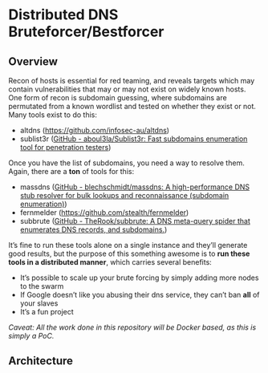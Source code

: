 # Distributed DNS Bruteforcer/Bestforcer

## Overview
Recon of hosts is essential for red teaming, and reveals targets which may contain vulnerabilities that may or may not exist on widely known hosts. One form of recon is subdomain guessing, where subdomains are permutated from a known wordlist and tested on whether they exist or not. Many tools exist to do this:

- altdns (https://github.com/infosec-au/altdns)
- sublist3r ([GitHub - aboul3la/Sublist3r: Fast subdomains enumeration tool for penetration testers](https://github.com/aboul3la/Sublist3r))

Once you have the list of subdomains, you need a way to resolve them. Again, there are a **ton** of tools for this:

- massdns ([GitHub - blechschmidt/massdns: A high-performance DNS stub resolver for bulk lookups and reconnaissance (subdomain enumeration)](https://github.com/blechschmidt/massdns))
- fernmelder (https://github.com/stealth/fernmelder)
- subbrute ([GitHub - TheRook/subbrute: A DNS meta-query spider that enumerates DNS records, and subdomains.](https://github.com/TheRook/subbrute))

It’s fine to run these tools alone on a single instance and they’ll generate good results, but the purpose of this something awesome is to **run these tools in a distributed manner**, which carries several benefits:

- It’s possible to scale up your brute forcing by simply adding more nodes to the swarm
- If Google doesn’t like you abusing their dns service, they can’t ban **all** of your slaves
- It’s a fun project

*Caveat: All the work done in this repository will be Docker based, as this is simply a PoC.*

## Architecture